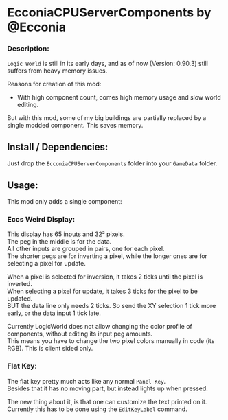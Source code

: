 # EcconiaCPUServerComponents by @Ecconia

### Description:

`Logic World` is still in its early days, and as of now (Version: 0.90.3) still suffers from heavy memory issues.

Reasons for creation of this mod:

- With high component count, comes high memory usage and slow world editing.

But with this mod, some of my big buildings are partially replaced by a single modded component. This saves memory. 

## Install / Dependencies:

Just drop the `EcconiaCPUServerComponents` folder into your `GameData` folder.

## Usage:

This mod only adds a single component:

### Eccs Weird Display:

This display has 65 inputs and 32² pixels.\
The peg in the middle is for the data.\
All other inputs are grouped in pairs, one for each pixel.\
The shorter pegs are for inverting a pixel, while the longer ones are for selecting a pixel for update.

When a pixel is selected for inversion, it takes 2 ticks until the pixel is inverted.\
When selecting a pixel for update, it takes 3 ticks for the pixel to be updated.\
BUT the data line only needs 2 ticks. So send the XY selection 1 tick more early, or the data input 1 tick late.

Currently LogicWorld does not allow changing the color profile of components, without editing its input peg amounts.\
This means you have to change the two pixel colors manually in code (its RGB). This is client sided only.

### Flat Key:

The flat key pretty much acts like any normal `Panel Key`.\
Besides that it has no moving part, but instead lights up when pressed.

The new thing about it, is that one can customize the text printed on it.\
Currently this has to be done using the `EditKeyLabel` command.
